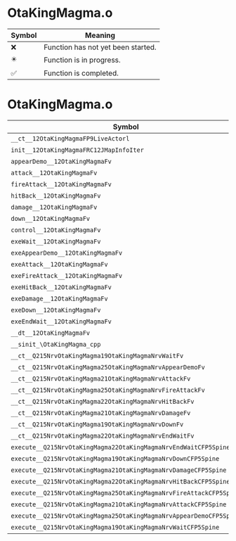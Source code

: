 # OtaKingMagma.o
| Symbol | Meaning 
| ------------- | ------------- 
| :x: | Function has not yet been started. 
| :eight_pointed_black_star: | Function is in progress. 
| :white_check_mark: | Function is completed. 


# OtaKingMagma.o
| Symbol | Decompiled? |
| ------------- | ------------- |
| `__ct__12OtaKingMagmaFP9LiveActorl` | :x: |
| `init__12OtaKingMagmaFRC12JMapInfoIter` | :x: |
| `appearDemo__12OtaKingMagmaFv` | :x: |
| `attack__12OtaKingMagmaFv` | :x: |
| `fireAttack__12OtaKingMagmaFv` | :x: |
| `hitBack__12OtaKingMagmaFv` | :x: |
| `damage__12OtaKingMagmaFv` | :x: |
| `down__12OtaKingMagmaFv` | :x: |
| `control__12OtaKingMagmaFv` | :x: |
| `exeWait__12OtaKingMagmaFv` | :x: |
| `exeAppearDemo__12OtaKingMagmaFv` | :x: |
| `exeAttack__12OtaKingMagmaFv` | :x: |
| `exeFireAttack__12OtaKingMagmaFv` | :x: |
| `exeHitBack__12OtaKingMagmaFv` | :x: |
| `exeDamage__12OtaKingMagmaFv` | :x: |
| `exeDown__12OtaKingMagmaFv` | :x: |
| `exeEndWait__12OtaKingMagmaFv` | :x: |
| `__dt__12OtaKingMagmaFv` | :x: |
| `__sinit_\OtaKingMagma_cpp` | :x: |
| `__ct__Q215NrvOtaKingMagma19OtaKingMagmaNrvWaitFv` | :x: |
| `__ct__Q215NrvOtaKingMagma25OtaKingMagmaNrvAppearDemoFv` | :x: |
| `__ct__Q215NrvOtaKingMagma21OtaKingMagmaNrvAttackFv` | :x: |
| `__ct__Q215NrvOtaKingMagma25OtaKingMagmaNrvFireAttackFv` | :x: |
| `__ct__Q215NrvOtaKingMagma22OtaKingMagmaNrvHitBackFv` | :x: |
| `__ct__Q215NrvOtaKingMagma21OtaKingMagmaNrvDamageFv` | :x: |
| `__ct__Q215NrvOtaKingMagma19OtaKingMagmaNrvDownFv` | :x: |
| `__ct__Q215NrvOtaKingMagma22OtaKingMagmaNrvEndWaitFv` | :x: |
| `execute__Q215NrvOtaKingMagma22OtaKingMagmaNrvEndWaitCFP5Spine` | :x: |
| `execute__Q215NrvOtaKingMagma19OtaKingMagmaNrvDownCFP5Spine` | :x: |
| `execute__Q215NrvOtaKingMagma21OtaKingMagmaNrvDamageCFP5Spine` | :x: |
| `execute__Q215NrvOtaKingMagma22OtaKingMagmaNrvHitBackCFP5Spine` | :x: |
| `execute__Q215NrvOtaKingMagma25OtaKingMagmaNrvFireAttackCFP5Spine` | :x: |
| `execute__Q215NrvOtaKingMagma21OtaKingMagmaNrvAttackCFP5Spine` | :x: |
| `execute__Q215NrvOtaKingMagma25OtaKingMagmaNrvAppearDemoCFP5Spine` | :x: |
| `execute__Q215NrvOtaKingMagma19OtaKingMagmaNrvWaitCFP5Spine` | :x: |
